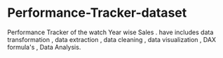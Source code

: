 # Performance-Tracker-dataset
Performance Tracker of the watch Year wise Sales . have includes data transformation , data extraction , data cleaning , data visualization , DAX formula's , Data Analysis.
